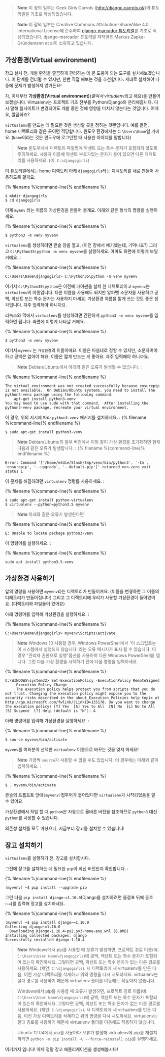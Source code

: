 > **Note** 이 장의 일부는 Geek Girls Carrots (http://django.carrots.pl/)의 튜토리얼을 기초로 작성되었습니다.

> **Note** 이 장의 일부는 Creative Commons Attribution-ShareAlike 4.0 International License에 준수하여 [django-marcador 튜토리얼](https://github.com/ggcarrots/django-carrots)를 기초로 작성되었습니다. django-marcador 튜토리얼 저작권은 Markus Zapke-Gründemann et al이 소유하고 있습니다.

## 가상환경(Virtual environment)

장고 설치 전, 개발 환경을 깔끔하게 관리하는 데 큰 도움이 되는 도구를 설치해보겠습니다. 이 단계를 건너뛸 수 있지만, 한번 직접 해보는 것을 추천합니다. 제대로 설치해야 나중에 문제가 발생하지 않거든요!

자, 이제부터 **가상환경(Virtual environment)**(*줄여서 virtualenv*라고 해요)을 만들어보겠습니다. Virtualenv는 프로젝트 기초 전부를 Python/Django와 분리해줍니다. 다시 말해 웹사이트가 변경되어도 개발 중인 것에 영향을 미치지 않는다는 것입니다. 어때요, 깔끔하죠?

`virtualenv`를 만드는 데 필요한 것은 생성할 곳을 정하는 것뿐입니다. 예를 들면, home 디렉토리와 같은 곳이면 적당합니다. 윈도우 환경에서는 `C:\Users\Name`일 거에요. (`Name`이라는 것은 윈도우에 로그인할 때 사용한 아이디를 말합니다)

> **Note** 윈도우에서 디렉토리 파일명에 악센트 또는 특수 문자가 포함되지 않도록 주의하세요. 사용자 이름에 악센트 부호가있는 문자가 들어 있으면 다른 디렉토리를 사용하세요. (예: `C:\djangogirls`)

이 튜토리얼에서는 home 디렉토리 아래 `djangogirls`라는 디렉토리를 새로 만들어 사용하도록 할게요.

{% filename %}command-line{% endfilename %}
```
$ mkdir djangogirls
$ cd djangogirls
```

이제 `myenv` 라는 이름의 가상환경을 만들어 볼게요. 아래와 같은 형식의 명령을 실행하세요.

{% filename %}command-line{% endfilename %}
```
$ python3 -m venv myvenv
```

<!--sec data-title="Windows" data-id="virtualenv_installation_windows" data-collapse=true ces-->

`virtualenv`를 생성하려면 콘솔 창을 열고, (이전 장에서 얘기했는데, 기억나죠?) 그리고 `C:\Python35\python -m venv myvenv`를 실행하세요. 아마도 화면에 이렇게 보일 거에요. :

{% filename %}command-line{% endfilename %}
```
C:\Users\Name\djangogirls> C:\Python35\python -m venv myvenv
```
여기서 `C:\Python35\python`은 이전에 파이썬을 설치 한 디렉토리이고 `myvenv`는`virtualenv`의 이름입니다. 다른 이름을 사용해도 되지만 알파벳 소문자를 사용하고 공백, 악센트 또는 특수 문자는 사용하지 마세요. 가상환경 이름을 짧게 쓰는 것도 좋은 생각입니다. 자주 입력해야 하니까요.

<!--endsec-->

<!--sec data-title="Linux / OS X" data-id="virtualenv_installation_linuxosx" data-collapse=true ces-->

리눅스와 맥에서 `virtualenv`를 생성하려면 간단하게 `python3 -m venv myvenv`를 입력하면 됩니다. 화면에 이렇게 나타날 거에요. :

{% filename %}command-line{% endfilename %}
```
$ python3 -m venv myvenv
```

여기서 `myvenv` 는 `가상환경`의 이름이에요. 이름은 마음대로 정할 수 있지만, 소문자여야 하고 공백은 없어야 해요. 이름은 짧게 만드는 게 좋아요. 자주 입력해야 하니까요.

> **Note** Debian/Ubuntu에서 아래와 같은 오류가 발생할 수 있습니다. :

{% filename %}command-line{% endfilename %}
```
The virtual environment was not created successfully because ensurepip is not available.  On Debian/Ubuntu systems, you need to install the python3-venv package using the following command.
    apt-get install python3-venv
You may need to use sudo with that command.  After installing the python3-venv package, recreate your virtual environment.
```

이 경우, 위의 지시에 따라 `python3-venv` 패키지를 설치하세요. :
{% filename %}command-line{% endfilename %}
```
$ sudo apt-get install python3-venv
```

> **Note** Debian/Ubuntu의 일부 버전에서 이와 같이 가상 환경을 초기화하면 현재 다음과 같은 오류가 발생합니다. :
{% filename %}command-line{% endfilename %}
```
Error: Command '['/home/eddie/Slask/tmp/venv/bin/python3', '-Im', 'ensurepip', '--upgrade', '--default-pip']' returned non-zero exit status 1
```

이 문제를 해결하려면 `virtualenv` 명령를 사용하세요. :

{% filename %}command-line{% endfilename %}
```
$ sudo apt-get install python-virtualenv
$ virtualenv --python=python3.5 myvenv
```

> **Note** 아래와 같은 오류가 발생한다면

{% filename %}command-line{% endfilename %}
```
E: Unable to locate package python3-venv
```

이 명령어를 실행하세요. :

{% filename %}command-line{% endfilename %}
```
sudo apt install python3.5-venv
```

<!--endsec-->

## 가상환경 사용하기

앞의 명령을 사용하면 `myvenv`라는 디렉토리가 만들어져요. (이름을 변경하면 그 이름의 디레토리가 만들어집니다) 그리고 그 디렉토리에 우리가 사용할 가상환경이 들어있어요. (디렉토리와 파일들이 있어요)

<!--sec data-title="Windows" data-id="virtualenv_windows" data-collapse=true ces-->

아래 명령어를 입력해 가상환경을 실행하세요. :

{% filename %}command-line{% endfilename %}
```
C:\Users\Name\djangogirls> myvenv\Scripts\activate
```

> **Note** Windows 10 사용할 경우, Windows PowerShell에서 '이 스크립트는 이 시스템에서 실행되지 않습니다.'라는 오류 메시지가 표시 될 수 있습니다. 이 경우 "관리자 권한으로 실행"옵션을 사용하여 다른 Windows PowerShell을 엽니다. 그런 다음 가상 환경을 시작하기 전에 다음 명령을 입력하세요.

{% filename %}command-line{% endfilename %}
```
C:\WINDOWS\system32> Set-ExecutionPolicy -ExecutionPolicy RemoteSigned
     Execution Policy Change
     The execution policy helps protect you from scripts that you do not trust. Changing the execution policy might expose you to the security risks described in the about_Execution_Policies help topic at http://go.microsoft.com/fwlink/?LinkID=135170. Do you want to change the execution policy? [Y] Yes  [A] Yes to All  [N] No  [L] No to All  [S] Suspend  [?] Help (default is "N"): A
```

<!--endsec-->

<!--sec data-title="Linux / OS X" data-id="virtualenv_linuxosx"
data-collapse=true ces-->

아래 명령어를 입력해 가상환경을 실행하세요. :

{% filename %}command-line{% endfilename %}
```
$ source myvenv/bin/activate
```

`myvenv`를 여러분이 선택한 `virtualenv` 이름으로 바꾸는 것을 잊지 마세요!

> **Note** 가끔씩 `source`가 사용할 수 없을 수도 있습니다. 이 경우에는 아래와 같이 입력하세요. :

{% filename %}command-line{% endfilename %}
```
$ . myvenv/bin/activate
```

<!--endsec-->

콘솔의 프롬프트 앞에`(myvenv)`접두어가 붙어있다면 `virtualenv`가 시작되었음을 알 수 있어요.

가상환경에서 작업 할 때,`python`은 자동으로 올바른 버전을 참조하므로 `python3` 대신`python`를 사용할 수 있습니다.

의존성 설치를 모두 마쳤으니, 지금부터 장고를 설치할 수 있습니다!

## 장고 설치하기

`virtualenv`를 실행하기 전, 장고를 설치합시다.

그전에 장고를 설치하는 데 필요한 `pip`이 최신 버전인지 확인합니다. :

{% filename %}command-line{% endfilename %}
```
(myvenv) ~$ pip install --upgrade pip
```
그런 다음 `pip install django~=1.10.0`(Django를 설치하려면 물결표 뒤에 등호 :`~=`)를 입력해 장고를 설치하세요.

{% filename %}command-line{% endfilename %}
```
(myvenv) ~$ pip install django~=1.10.0
Collecting django~=1.10.0
  Downloading Django-1.10.4-py2.py3-none-any.whl (6.8MB)
Installing collected packages: django
Successfully installed django-1.10.4
```

<!--sec data-title="Windows" data-id="django_err_windows" data-collapse=true ces-->

> **Note** Windows에서 pip를 사용할 때 오류가 발생하면, 프로젝트 경로 이름(예: `C:\Users\User Name\djangogirls`)에 공백, 액센트 또는 특수 문자가 포함되어 있는지 확인하세요. 그렇다면 공백, 악센트 또는 특수 문자가 없는 다른 경로를 사용하세요. (제안: `C:\djangogirls`). 새 디렉토리에 새 virtualenv를 만든 다음, 이전 가상 디렉토리를 삭제하고 위의 명령을 다시 시도하세요. virtualenv는 절대 경로를 사용하기 때문에 virtualenv 폴더를 이동해도 작동하지 않습니다. 

<!--endsec-->

<!--sec data-title="Windows 8 / Windows 10" data-id="django_err_windows8and10" data-collapse=true ces-->

> Windows에서 pip를 사용할 때 오류가 발생하면, 프로젝트 경로 이름(예: `C:\Users\User Name\djangogirls`)에 공백, 액센트 또는 특수 문자가 포함되어 있는지 확인하세요. 그렇다면 공백, 악센트 또는 특수 문자가 없는 다른 경로를 사용하세요. (제안: `C:\djangogirls`). 새 디렉토리에 새 virtualenv를 만든 다음, 이전 가상 디렉토리를 삭제하고 위의 명령을 다시 시도하세요. virtualenv는 절대 경로를 사용하기 때문에 virtualenv 폴더를 이동해도 작동하지 않습니다. 

<!--endsec-->

<!--sec data-title="Linux" data-id="django_err_linux" data-collapse=true ces-->

> Ubuntu 12.04에서 pip를 사용하다 오류가 발생해 virtualenv에 pip를 재설치하려면 `python -m pip install -U --force-reinstall pip`를 실행하세요.
<!--endsec-->

여기까지 입니다! 이제 정말 장고 애플리케이션을 생성해봅시다!
